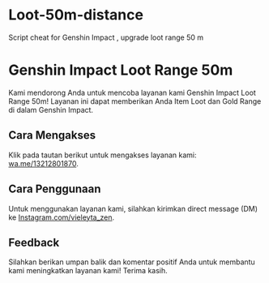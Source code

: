 # Loot-50m-distance
Script cheat for Genshin Impact , upgrade loot range 50 m

 # Genshin Impact Loot Range 50m

Kami mendorong Anda untuk mencoba layanan kami Genshin Impact Loot Range 50m! Layanan ini dapat memberikan Anda Item Loot dan Gold Range di dalam Genshin Impact.

## Cara Mengakses

Klik pada tautan berikut untuk mengakses layanan kami: [wa.me/13212801870](wa.me/13212801870).

## Cara Penggunaan

Untuk menggunakan layanan kami, silahkan kirimkan direct message (DM) ke [Instagram.com/vieleyta_zen](Instagram.com/vieleyta_zen).

## Feedback

Silahkan berikan umpan balik dan komentar positif Anda untuk membantu kami meningkatkan layanan kami! Terima kasih.

